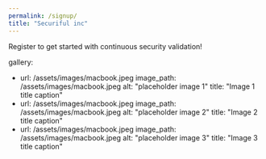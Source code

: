 ```yaml
---
permalink: /signup/
title: "Securiful inc"
---
```


Register to get started with continuous security validation!

gallery:
  - url: /assets/images/macbook.jpeg
    image_path: /assets/images/macbook.jpeg
    alt: "placeholder image 1"
    title: "Image 1 title caption"
  - url: /assets/images/macbook.jpeg
    image_path: /assets/images/macbook.jpeg
    alt: "placeholder image 2"
    title: "Image 2 title caption"
  - url: /assets/images/macbook.jpeg
    image_path: /assets/images/macbook.jpeg
    alt: "placeholder image 3"
    title: "Image 3 title caption"
